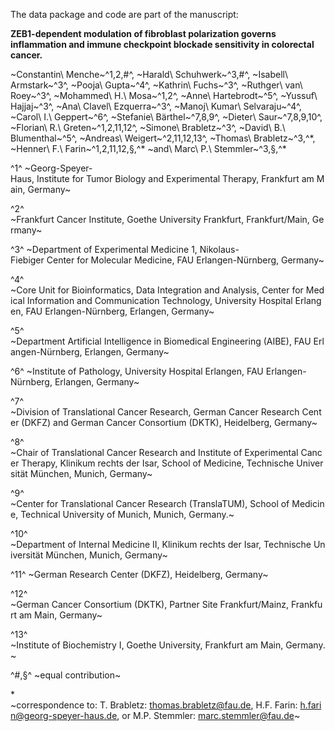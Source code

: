The data package and code are part of the manuscript:

**ZEB1-dependent modulation of fibroblast polarization governs inflammation and immune checkpoint blockade sensitivity in colorectal cancer.**

~Constantin\ Menche~^1,2,#^, ~Harald\ Schuhwerk~^3,#^, ~Isabell\ Armstark~^3^, ~Pooja\ Gupta~^4^, ~Kathrin\ Fuchs~^3^, ~Ruthger\ van\ Roey~^3^, ~Mohammed\ H.\ Mosa~^1,2^, ~Anne\ Hartebrodt~^5^, ~Yussuf\ Hajjaj~^3^, ~Ana\ Clavel\ Ezquerra~^3^, ~Manoj\ Kumar\ Selvaraju~^4^, ~Carol\ I.\ Geppert~^6^, ~Stefanie\ Bärthel~^7,8,9^, ~Dieter\ Saur~^7,8,9,10^, ~Florian\ R.\ Greten~^1,2,11,12^, ~Simone\ Brabletz~^3^, ~David\ B.\ Blumenthal~^5^, ~Andreas\ Weigert~^2,11,12,13^, ~Thomas\ Brabletz~^3,^\*, ~Henner\ F.\ Farin~^1,2,11,12,§,^\* ~and\ Marc\ P.\ Stemmler~^3,§,^\*

^1^ ~Georg-Speyer-Haus, Institute for Tumor Biology and Experimental Therapy, Frankfurt am Main, Germany~

^2^ ~Frankfurt Cancer Institute, Goethe University Frankfurt, Frankfurt/Main, Germany~

^3^ ~Department of Experimental Medicine 1, Nikolaus-Fiebiger Center for Molecular Medicine, FAU Erlangen-Nürnberg, Germany~

^4^ ~Core Unit for Bioinformatics, Data Integration and Analysis, Center for Medical Information and Communication Technology, University Hospital Erlangen, FAU Erlangen-Nürnberg, Erlangen, Germany~

^5^ ~Department Artificial Intelligence in Biomedical Engineering (AIBE), FAU Erlangen-Nürnberg, Erlangen, Germany~

^6^ ~Institute of Pathology, University Hospital Erlangen, FAU Erlangen-Nürnberg, Erlangen, Germany~

^7^ ~Division of Translational Cancer Research, German Cancer Research Center (DKFZ) and German Cancer Consortium (DKTK), Heidelberg, Germany~

^8^ ~Chair of Translational Cancer Research and Institute of Experimental Cancer Therapy, Klinikum rechts der Isar, School of Medicine, Technische Universität München, Munich, Germany~

^9^ ~Center for Translational Cancer Research (TranslaTUM), School of Medicine, Technical University of Munich, Munich, Germany.~

^10^ ~Department of Internal Medicine II, Klinikum rechts der Isar, Technische Universität München, Munich, Germany~

^11^ ~German Research Center (DKFZ), Heidelberg, Germany~

^12^ ~German Cancer Consortium (DKTK), Partner Site Frankfurt/Mainz, Frankfurt am Main, Germany~

^13^ ~Institute of Biochemistry I, Goethe University, Frankfurt am Main, Germany.~

^#,§^ ~equal contribution~

\* ~correspondence to: T. Brabletz: [thomas.brabletz\@fau.de](mailto:thomas.brabletz@fau.de), H.F. Farin: [h.farin\@georg-speyer-haus.de](mailto:h.farin@georg-speyer-haus.de), or M.P. Stemmler: [marc.stemmler\@fau.de](mailto:marc.stemmler@fau.de)~
